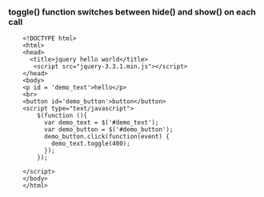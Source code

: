 ### toggle() function switches between hide() and show() on each call

        <!DOCTYPE html>
        <html>
        <head>
          <title>jquery hello world</title>
           <script src="jquery-3.3.1.min.js"></script>
        </head>
        <body>
        <p id = 'demo_text'>hello</p>
        <br>
        <button id='demo_button'>button</button>
        <script type="text/javascript">
            $(function (){
              var demo_text = $('#demo_text');
              var demo_button = $('#demo_button');
              demo_button.click(function(event) {
                demo_text.toggle(400);
              });
            });

        </script>
        </body>
        </html>
